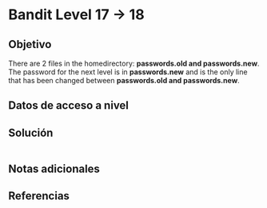 # Bandit Level 17 → 18

## Objetivo
There are 2 files in the homedirectory: **passwords.old and passwords.new**. The password for the next level is in **passwords.new** and is the only line that has been changed between **passwords.old and passwords.new**.

## Datos de acceso a nivel


## Solución
````bash

````

## Notas adicionales


## Referencias

